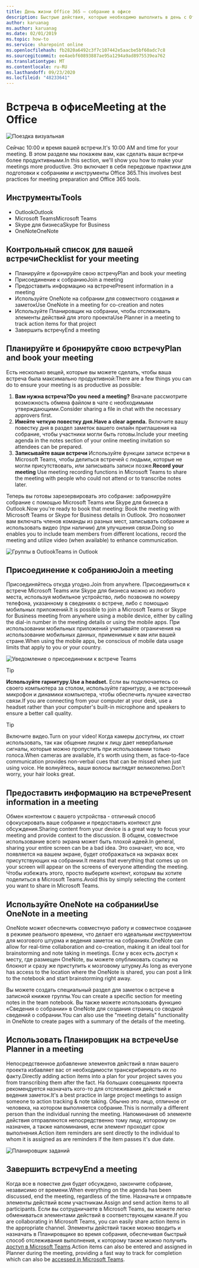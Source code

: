 ```yaml
---
title: День жизни Office 365 — собрание в офисе
description: Быстрые действия, которые необходимо выполнить в день с Office 365
author: karuanag
ms.author: karuanag
ms.date: 02/01/2019
ms.topic: how-to
ms.service: sharepoint online
ms.openlocfilehash: fb2820a6492c3f7c107442e5aacbe5bf60adc7c8
ms.sourcegitcommit: ee4aebf60893887ae95a1294a9ad8975539ea762
ms.translationtype: MT
ms.contentlocale: ru-RU
ms.lasthandoff: 09/23/2020
ms.locfileid: "48233641"
---
```

# <a name="meeting-at-the-office"></a><span data-ttu-id="2b08a-103">Встреча в офисе</span><span class="sxs-lookup"><span data-stu-id="2b08a-103">Meeting at the Office</span></span>

![Поездка визуальная](media/ditl_meeting.png)

<span data-ttu-id="2b08a-105">Сейчас 10:00 и время вашей встречи.</span><span class="sxs-lookup"><span data-stu-id="2b08a-105">It's 10:00 AM and time for your meeting.</span></span> <span data-ttu-id="2b08a-106">В этом разделе мы покажем вам, как сделать ваши встречи более продуктивными.</span><span class="sxs-lookup"><span data-stu-id="2b08a-106">In this section, we'll show you how to make your meetings more productive.</span></span>  <span data-ttu-id="2b08a-107">Это включает в себя передовые практики для подготовки к собраниям и инструменты Office 365.</span><span class="sxs-lookup"><span data-stu-id="2b08a-107">This involves best practices for meeting preparation and Office 365 tools.</span></span>  

## <a name="tools"></a><span data-ttu-id="2b08a-108">Инструменты</span><span class="sxs-lookup"><span data-stu-id="2b08a-108">Tools</span></span>
- <span data-ttu-id="2b08a-109">Outlook</span><span class="sxs-lookup"><span data-stu-id="2b08a-109">Outlook</span></span>
- <span data-ttu-id="2b08a-110">Microsoft Teams</span><span class="sxs-lookup"><span data-stu-id="2b08a-110">Microsoft Teams</span></span>
- <span data-ttu-id="2b08a-111">Skype для бизнеса</span><span class="sxs-lookup"><span data-stu-id="2b08a-111">Skype for Business</span></span>
- <span data-ttu-id="2b08a-112">OneNote</span><span class="sxs-lookup"><span data-stu-id="2b08a-112">OneNote</span></span>

## <a name="checklist-for-your-meeting"></a><span data-ttu-id="2b08a-113">Контрольный список для вашей встречи</span><span class="sxs-lookup"><span data-stu-id="2b08a-113">Checklist for your meeting</span></span>
- <span data-ttu-id="2b08a-114">Планируйте и бронируйте свою встречу</span><span class="sxs-lookup"><span data-stu-id="2b08a-114">Plan and book your meeting</span></span>
- <span data-ttu-id="2b08a-115">Присоединение к собранию</span><span class="sxs-lookup"><span data-stu-id="2b08a-115">Join a meeting</span></span>
- <span data-ttu-id="2b08a-116">Предоставить информацию на встрече</span><span class="sxs-lookup"><span data-stu-id="2b08a-116">Present information in a meeting</span></span>
- <span data-ttu-id="2b08a-117">Используйте OneNote на собрании для совместного создания и заметок</span><span class="sxs-lookup"><span data-stu-id="2b08a-117">Use OneNote in a meeting for co-creation and notes</span></span>
- <span data-ttu-id="2b08a-118">Используйте Планировщик на собрании, чтобы отслеживать элементы действий для этого проекта</span><span class="sxs-lookup"><span data-stu-id="2b08a-118">Use Planner in a meeting to track action items for that project</span></span>
- <span data-ttu-id="2b08a-119">Завершить встречу</span><span class="sxs-lookup"><span data-stu-id="2b08a-119">End a meeting</span></span>
 
## <a name="plan-and-book-your-meeting"></a><span data-ttu-id="2b08a-120">Планируйте и бронируйте свою встречу</span><span class="sxs-lookup"><span data-stu-id="2b08a-120">Plan and book your meeting</span></span>
<span data-ttu-id="2b08a-121">Есть несколько вещей, которые вы можете сделать, чтобы ваша встреча была максимально продуктивной:</span><span class="sxs-lookup"><span data-stu-id="2b08a-121">There are a few things you can do to ensure your meeting is as productive as possible:</span></span>

1. <span data-ttu-id="2b08a-122">**Вам нужна встреча?**</span><span class="sxs-lookup"><span data-stu-id="2b08a-122">**Do you need a meeting?**</span></span> <span data-ttu-id="2b08a-123">Вначале рассмотрите возможность обмена файлом в чате с необходимыми утверждающими.</span><span class="sxs-lookup"><span data-stu-id="2b08a-123">Consider sharing a file in chat with the necessary approvers first.</span></span>  
1. <span data-ttu-id="2b08a-124">**Имейте четкую повестку дня.**</span><span class="sxs-lookup"><span data-stu-id="2b08a-124">**Have a clear agenda.**</span></span>  <span data-ttu-id="2b08a-125">Включите вашу повестку дня в раздел заметок вашего онлайн приглашения на собрание, чтобы участники могли быть готовы.</span><span class="sxs-lookup"><span data-stu-id="2b08a-125">Include your meeting agenda in the notes section of your online meeting invitation so attendees can be prepared.</span></span>
1. <span data-ttu-id="2b08a-126">**Записывайте ваши встречи**  Используйте функции записи встречи в Microsoft Teams, чтобы делиться встречей с людьми, которые не могли присутствовать, или записывать записи позже.</span><span class="sxs-lookup"><span data-stu-id="2b08a-126">**Record your meeting**  Use meeting recording functions in Microsoft Teams to share the meeting with people who could not attend or to transcribe notes later.</span></span>  

<span data-ttu-id="2b08a-127">Теперь вы готовы зарезервировать это собрание: забронируйте собрание с помощью Microsoft Teams или Skype для бизнеса в Outlook.</span><span class="sxs-lookup"><span data-stu-id="2b08a-127">Now you're ready to book that meeting:  Book the meeting with Microsoft Teams or Skype for Business details in Outlook.</span></span> <span data-ttu-id="2b08a-128">Это позволяет вам включать членов команды из разных мест, записывать собрание и использовать видео (при наличии) для улучшения связи.</span><span class="sxs-lookup"><span data-stu-id="2b08a-128">Doing so enables you to include team members from different locations, record the meeting and utilize video (when available) to enhance communication.</span></span> 

![<span data-ttu-id="2b08a-129">Группы в Outlook</span><span class="sxs-lookup"><span data-stu-id="2b08a-129">Teams in Outlook</span></span> ](media/ditl_teamsoutlook.png)

## <a name="join-a-meeting"></a><span data-ttu-id="2b08a-130">Присоединение к собранию</span><span class="sxs-lookup"><span data-stu-id="2b08a-130">Join a meeting</span></span>
<span data-ttu-id="2b08a-131">Присоединяйтесь откуда угодно.</span><span class="sxs-lookup"><span data-stu-id="2b08a-131">Join from anywhere.</span></span> <span data-ttu-id="2b08a-132">Присоединиться к встрече Microsoft Teams или Skype для бизнеса можно из любого места, используя мобильное устройство, либо позвонив по номеру телефона, указанному в сведениях о встрече, либо с помощью мобильных приложений.</span><span class="sxs-lookup"><span data-stu-id="2b08a-132">It is possible to join a Microsoft Teams or Skype for Business meeting from anywhere using a mobile device, either by calling the dial-in number in the meeting details or using the mobile apps.</span></span> <span data-ttu-id="2b08a-133">При использовании мобильных приложений учитывайте ограничения на использование мобильных данных, применимые к вам или вашей стране.</span><span class="sxs-lookup"><span data-stu-id="2b08a-133">When using the mobile apps, be conscious of mobile data usage limits that apply to you or your country.</span></span>

![Уведомление о присоединении к встрече Teams](media/ditl_teamsjoin.png)

> [!TIP]
> <span data-ttu-id="2b08a-135">**Используйте гарнитуру.**</span><span class="sxs-lookup"><span data-stu-id="2b08a-135">**Use a headset.**</span></span> <span data-ttu-id="2b08a-136">Если вы подключаетесь со своего компьютера за столом, используйте гарнитуру, а не встроенный микрофон и динамики компьютера, чтобы обеспечить лучшее качество связи.</span><span class="sxs-lookup"><span data-stu-id="2b08a-136">If you are connecting from your computer at your desk, use a headset rather than your computer's built-in microphone and speakers to ensure a better call quality.</span></span>

> [!TIP]
> <span data-ttu-id="2b08a-137">Включите видео.</span><span class="sxs-lookup"><span data-stu-id="2b08a-137">Turn on your video!</span></span> <span data-ttu-id="2b08a-138">Когда камеры доступны, их стоит использовать, так как общение лицом к лицу дает невербальные сигналы, которые можно пропустить при использовании только голоса.</span><span class="sxs-lookup"><span data-stu-id="2b08a-138">When cameras are available, it's worth using them, as face-to-face communication provides non-verbal cues that can be missed when just using voice.</span></span> <span data-ttu-id="2b08a-139">Не волнуйтесь, ваши волосы выглядят великолепно.</span><span class="sxs-lookup"><span data-stu-id="2b08a-139">Don't worry, your hair looks great.</span></span> 

## <a name="present-information-in-a-meeting"></a><span data-ttu-id="2b08a-140">Предоставить информацию на встрече</span><span class="sxs-lookup"><span data-stu-id="2b08a-140">Present information in a meeting</span></span>
<span data-ttu-id="2b08a-141">Обмен контентом с вашего устройства - отличный способ сфокусировать ваше собрание и предоставить контекст для обсуждения.</span><span class="sxs-lookup"><span data-stu-id="2b08a-141">Sharing content from your device is a great way to focus your meeting and provide context to the discussion.</span></span> <span data-ttu-id="2b08a-142">В общем, совместное использование всего экрана может быть плохой идеей.</span><span class="sxs-lookup"><span data-stu-id="2b08a-142">In general, sharing your entire screen can be a bad idea.</span></span> <span data-ttu-id="2b08a-143">Это означает, что все, что появляется на вашем экране, будет отображаться на экранах всех присутствующих на собрании.</span><span class="sxs-lookup"><span data-stu-id="2b08a-143">It means that everything that comes up on your screen will appear on the screens of everyone attending the meeting.</span></span> <span data-ttu-id="2b08a-144">Чтобы избежать этого, просто выберите контент, которым вы хотите поделиться в Microsoft Teams.</span><span class="sxs-lookup"><span data-stu-id="2b08a-144">Avoid this by simply selecting the content you want to share in Microsoft Teams.</span></span> 

## <a name="use-onenote-in-a-meeting"></a><span data-ttu-id="2b08a-145">Используйте OneNote на собрании</span><span class="sxs-lookup"><span data-stu-id="2b08a-145">Use OneNote in a meeting</span></span>
<span data-ttu-id="2b08a-146">OneNote может обеспечить совместную работу и совместное создание в режиме реального времени, что делает его идеальным инструментом для мозгового штурма и ведения заметок на собраниях.</span><span class="sxs-lookup"><span data-stu-id="2b08a-146">OneNote can allow for real-time collaboration and co-creation, making it an ideal tool for brainstorming and note taking in meetings.</span></span> <span data-ttu-id="2b08a-147">Если у всех есть доступ к месту, где размещен OneNote, вы можете опубликовать ссылку на блокнот и сразу же приступить к мозговому штурму.</span><span class="sxs-lookup"><span data-stu-id="2b08a-147">As long as everyone has access to the location where the OneNote is shared, you can post a link to the notebook and start brainstorming right away.</span></span>

<span data-ttu-id="2b08a-148">Вы можете создать специальный раздел для заметок о встрече в записной книжке группы.</span><span class="sxs-lookup"><span data-stu-id="2b08a-148">You can create a specific section for meeting notes in the team notebook.</span></span> <span data-ttu-id="2b08a-149">Вы также можете использовать функцию «Сведения о собрании» в OneNote для создания страниц со сводкой сведений о собрании.</span><span class="sxs-lookup"><span data-stu-id="2b08a-149">You can also use the "meeting details" functionality in OneNote to create pages with a summary of the details of the meeting.</span></span>

## <a name="use-planner-in-a-meeting"></a><span data-ttu-id="2b08a-150">Использовать Планировщик на встрече</span><span class="sxs-lookup"><span data-stu-id="2b08a-150">Use Planner in a meeting</span></span>
<span data-ttu-id="2b08a-151">Непосредственное добавление элементов действий в план вашего проекта избавляет вас от необходимости транскрибировать их по факту.</span><span class="sxs-lookup"><span data-stu-id="2b08a-151">Directly adding action items into a plan for your project saves you from transcribing them after the fact.</span></span> <span data-ttu-id="2b08a-152">На больших совещаниях проекта рекомендуется назначать кого-то для отслеживания действий и ведения заметок.</span><span class="sxs-lookup"><span data-stu-id="2b08a-152">It's a best practice in large project meetings to assign someone to action tracking & note taking.</span></span> <span data-ttu-id="2b08a-153">Обычно это лицо, отличное от человека, на котором выполняется собрание.</span><span class="sxs-lookup"><span data-stu-id="2b08a-153">This is normally a different person than the individual running the meeting.</span></span> <span data-ttu-id="2b08a-154">Напоминания об элементе действия отправляются непосредственно тому лицу, которому он назначен, а также напоминания, если элемент проходит срок выполнения.</span><span class="sxs-lookup"><span data-stu-id="2b08a-154">Action item reminders are sent directly to the individual to whom it is assigned as are reminders if the item passes it's due date.</span></span> 

![Планировщик заданий](media/ditl_task.png)

## <a name="end-a-meeting"></a><span data-ttu-id="2b08a-156">Завершить встречу</span><span class="sxs-lookup"><span data-stu-id="2b08a-156">End a meeting</span></span>
<span data-ttu-id="2b08a-157">Когда все в повестке дня будет обсуждено, закончите собрание, независимо от времени.</span><span class="sxs-lookup"><span data-stu-id="2b08a-157">When everything on the agenda has been discussed, end the meeting, regardless of the time.</span></span> <span data-ttu-id="2b08a-158">Назначьте и отправьте элементы действий всем участникам.</span><span class="sxs-lookup"><span data-stu-id="2b08a-158">Assign and send action items to all participants.</span></span> <span data-ttu-id="2b08a-159">Если вы сотрудничаете в Microsoft Teams, вы можете легко обмениваться элементами действий в соответствующем канале.</span><span class="sxs-lookup"><span data-stu-id="2b08a-159">If you are collaborating in Microsoft Teams, you can easily share action items in the appropriate channel.</span></span> <span data-ttu-id="2b08a-160">Элементы действий также можно вводить и назначать в Планировщике во время собрания, обеспечивая быстрый способ отслеживания выполнения, к которому также можно получить [доступ в Microsoft Teams](https://support.office.com/article/use-planner-in-microsoft-teams-62798a9f-e8f7-4722-a700-27dd28a06ee0).</span><span class="sxs-lookup"><span data-stu-id="2b08a-160">Action items can also be entered and assigned in Planner during the meeting, providing a fast way to track for completion which can also be [accessed in Microsoft Teams](https://support.office.com/article/use-planner-in-microsoft-teams-62798a9f-e8f7-4722-a700-27dd28a06ee0).</span></span> 